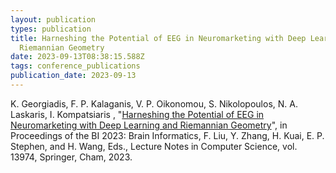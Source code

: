 ```yaml
---
layout: publication
types: publication
title: Harneshing the Potential of EEG in Neuromarketing with Deep Learning and
  Riemannian Geometry
date: 2023-09-13T08:38:15.588Z
tags: conference_publications
publication_date: 2023-09-13
---
```

K. Georgiadis, F. P. Kalaganis, V. P. Oikonomou, S. Nikolopoulos, N. A. Laskaris, I. Kompatsiaris , "[Harneshing the Potential of EEG in Neuromarketing with Deep Learning and Riemannian Geometry](https://doi.org/10.1007/978-3-031-43075-6_3)", in Proceedings of the BI 2023: Brain Informatics, F. Liu, Y. Zhang, H. Kuai, E. P. Stephen, and H. Wang, Eds., Lecture Notes in Computer Science, vol. 13974, Springer, Cham, 2023.